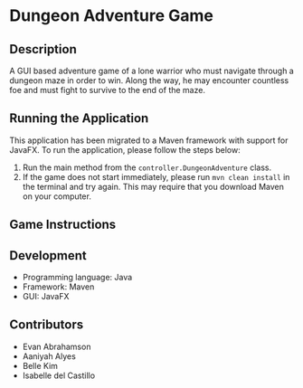 # Dungeon Adventure Game
## Description

A GUI based adventure game of a lone warrior who must navigate through a dungeon maze in order to win. Along the way, he may encounter countless foe and must fight to survive to the end of the maze.

## Running the Application
This application has been migrated to a Maven framework with support for JavaFX. 
To run the application, please follow the steps below:
1. Run the main method from the `controller.DungeonAdventure` class.
2. If the game does not start immediately, please run `mvn clean install` in the terminal and try again. This may require that you download Maven on your computer. 

## Game Instructions

## Development
- Programming language: Java
- Framework: Maven
- GUI: JavaFX

## Contributors
- Evan Abrahamson
- Aaniyah Alyes
- Belle Kim
- Isabelle del Castillo
